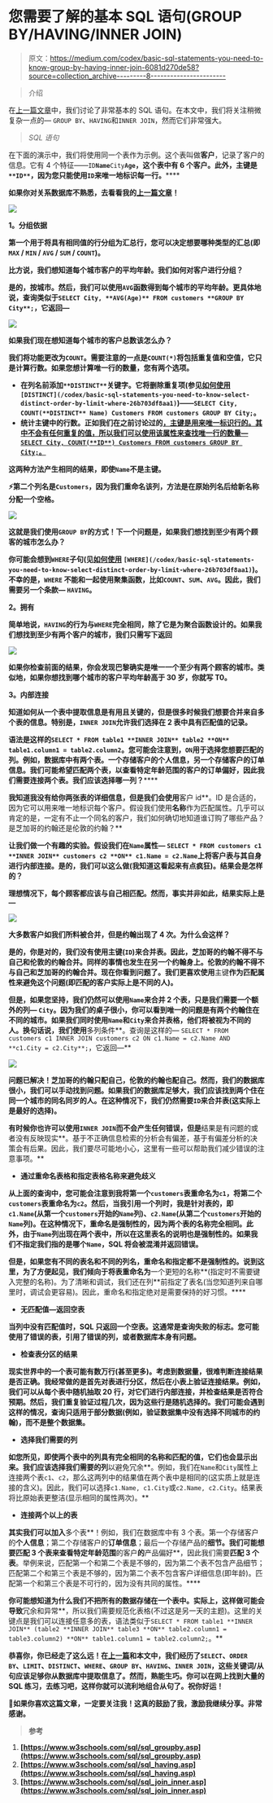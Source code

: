 # 您需要了解的基本 SQL 语句(GROUP BY/HAVING/INNER JOIN)

> 原文：<https://medium.com/codex/basic-sql-statements-you-need-to-know-group-by-having-inner-join-6081d270de58?source=collection_archive---------8----------------------->

> 介绍

在[上一篇文章](/@24littledino/basic-sql-statements-you-need-to-know-select-distinct-order-by-limit-where-26b703df8aa1)中，我们讨论了非常基本的 SQL 语句。在本文中，我们将关注稍微复杂一点的— `GROUP BY`、`HAVING`和`INNER JOIN`，然而它们非常强大。

> *SQL 语句*

在下面的演示中，我们将使用同一个表作为示例。这个表叫做**客户**，记录了客户的信息。它有 4 个特征——`ID`**`Name`**`City`**`Age`，这个表中有 6 个客户。此外，**主键是** `**ID**`，因为您只能使用`ID`来唯一地标识每一行。******

****如果你对关系数据库不熟悉，去看看我的[上一篇文章](/@24littledino/basic-sql-statements-you-need-to-know-select-distinct-order-by-limit-where-26b703df8aa1)！****

****![](img/8019b5dcd204e7e6c465790ce47b49a4.png)****

******1。分组依据******

****第一个用于将具有相同值**的行分组为汇总行**，您可以决定**想要哪种类型的汇总**(即`MAX` / `MIN` / `AVG` / `SUM` / `COUNT`)。****

****比方说，我们想知道每个城市客户的平均年龄。我们如何对客户进行分组？****

****是的，**按城市**。然后，我们可以使用`AVG`函数得到每个城市的平均年龄。更具体地说，查询类似于`SELECT City, **AVG(Age)** FROM customers **GROUP BY City**;`，它返回—****

****![](img/c8cbb61d1104786ca7865f96c1e4372b.png)****

****如果我们现在想知道**每个城市的客户总数**该怎么办？****

****我们将功能更改为`COUNT`。需要注意的一点是`COUNT(*)`将**包括重复值和空值**，它只是计算行数。如果您想计算**唯一**行的数量，您有两个选项。****

*   ****在列名前添加`**DISTINCT**`关键字。它将删除重复项(参见[如何使用](/codex/basic-sql-statements-you-need-to-know-select-distinct-order-by-limit-where-26b703df8aa1)`[DISTINCT](/codex/basic-sql-statements-you-need-to-know-select-distinct-order-by-limit-where-26b703df8aa1)`)——`SELECT City, COUNT(**DISTINCT** Name) Customers FROM customers GROUP BY City;`。****
*   ****统计**主键**中的行数。正如我们在之前讨论过的[，主键是用来唯一标识行的。其中不会有任何重复的值，所以我们可以使用该属性来查找唯一行的数量— `SELECT City, COUNT(**ID**) Customers FROM customers GROUP BY City;`。](/codex/basic-sql-statements-you-need-to-know-select-distinct-order-by-limit-where-26b703df8aa1)****

****这两种方法产生相同的结果，即使`Name`不是主键。****

****⚡第二个列名是`Customers`，因为我们**重命名**该列，方法是在原始列名后给新名称分配一个空格。****

****![](img/b3df5d054223f235284aa19a592a31be.png)****

****这就是我们使用`GROUP BY`的方式！下一个问题是，如果我们想找到至少有两个顾客的城市怎么办？****

****你可能会想到`WHERE`子句(见[如何使用](/codex/basic-sql-statements-you-need-to-know-select-distinct-order-by-limit-where-26b703df8aa1) `[WHERE](/codex/basic-sql-statements-you-need-to-know-select-distinct-order-by-limit-where-26b703df8aa1)`)。不幸的是，`WHERE` **不能和**一起使用聚集函数，比如`COUNT`、`SUM`、`AVG`。因此，我们需要另一个条款— `HAVING`。****

******2。拥有******

****简单地说，`HAVING`的行为与`WHERE`完全相同，除了它是为聚合函数设计的。如果我们想找到至少有两个客户的城市，我们只需写下返回****

****![](img/2d25982586ca1183a6567559fbf5a9a8.png)****

****如果你检查前面的结果，你会发现巴黎确实是唯一一个至少有两个顾客的城市。类似地，如果你想找到哪个城市的客户平均年龄高于 30 岁，你就写 T0。****

******3。内部连接******

****知道如何从一个表中提取信息是有用且关键的，但是很多时候我们想要合并来自多个表的信息。特别是，`INNER JOIN`允许我们选择在 **2 表**中具有**匹配值**的记录。****

****语法是这样的`SELECT * FROM table1 **INNER JOIN** table2 **ON** table1.column1 = table2.column2`。您可能会注意到，`ON`用于选择您想要匹配的列。例如，数据库中有两个表。一个存储客户的**个人信息**，另一个存储客户的**订单信息**。我们可能希望匹配两个表，以查看特定年龄范围的客户**的**订单偏好**，因此我们需要连接两个表。我们应该选择哪一列？******

**我知道我没有给你两张表的详细信息，但是我们会使用**客户 id**。ID 是合适的，因为它可以用来唯一地标识每个客户。假设我们使用**名称**作为匹配属性。几乎可以肯定的是，一定有不止一个同名的客户，我们如何确切地知道谁订购了哪些产品？是芝加哥的约翰还是伦敦的约翰？**

**让我们做一个有趣的实验。假设我们在`Name`属性— `SELECT * FROM customers c1 **INNER JOIN** customers c2 **ON** c1.Name = c2.Name`上将客户表与其自身进行内部连接。是的，我们可以这么做(我知道这看起来有点疯狂)。结果会是怎样的？**

**理想情况下，每个顾客都应该与自己相匹配。然而，事实并非如此，结果实际上是—**

**![](img/d431eac69a73caf1bd55cfdfb78f25ea.png)**

**大多数客户如我们所料被合并，但是约翰出现了 4 次。为什么会这样？**

**是的，你是对的，我们没有使用主键(`ID`)来合并表。因此，芝加哥的约翰不得不与自己和伦敦的约翰合并。同样的事情也发生在另一个约翰身上。伦敦的约翰不得不与自己和芝加哥的约翰合并。现在你看到问题了。我们更喜欢使用**主键**作为匹配属性来避免这个问题(即匹配的客户实际上是不同的人)。**

**但是，如果您坚持，我们仍然可以使用`Name`来合并 2 个表，只是我们需要一个额外的列— `City`。因为我们的桌子很小，你可以看到唯一的问题是有两个约翰住在不同的城市。如果我们同时使用`Name`和`City`来合并表格，他们将被视为不同的人。换句话说，我们使用**多列条件**。查询是这样的— `SELECT * FROM customers c1 INNER JOIN customers c2 ON c1.Name = c2.Name AND **c1.City = c2.City**;`，它返回—**

**![](img/f42779060b8e86e459c1dd96cb733a66.png)**

**问题已解决！芝加哥的约翰只配自己，伦敦的约翰也配自己。然而，我们的数据库很小，我们可以手动找到问题。如果我们的数据库足够大，我们应该找到两个住在同一个城市的同名同岁的人。在这种情况下，我们仍然需要`ID`来合并表(这实际上是最好的选择)。**

**有时候你也许可以使用`INNER JOIN`而不会产生任何错误，但是**结果是有问题的或者没有反映现实**。基于不正确信息检索的分析会有偏差，基于有偏差分析的决策会有后果。因此，我们要尽可能地小心，这里有一些可以帮助我们减少错误的注意事项。**

*   ****通过重命名表格和指定表格名称来避免歧义****

**从上面的查询中，您可能会注意到我将第一个`customers`表重命名为`c1`，将第二个`customers`表重命名为`c2`。然后，当我引用一个列时，我是针对表的，即`c1.Name`(从第一个`customers`开始的`Name`列)、`c2.Name`(从第二个`customers`开始的`Name`列)。**在这种情况下，重命名是强制性的**，因为两个表的名称完全相同。此外，**由于`Name`列出现在两个表中，所以在这里**表名的说明也是强制性的。如果我们不指定我们指的是哪个`Name`，SQL 将会被混淆并返回错误。**

**但是，如果您有不同的表名和不同的列名，**重命名和指定都不是强制性的**。说到这里，为了方便起见，我们倾向于将表重命名为**一个更短的名称**(指定时不需要键入完整的名称)。为了清晰和调试，我们还在列**前指定了表名(当您知道列来自哪里时，调试会更容易)。因此，重命名和指定绝对是需要保持的好习惯。****

*   ****无匹配值—返回空表****

**当列中没有匹配值时，SQL 只返回一个空表。这通常是查询失败的标志。您可能使用了错误的表，引用了错误的列，或者数据库本身有问题。**

*   ****检查表分区的结果****

**现实世界中的一个表可能有数万行(甚至更多)。考虑到数据量，很难判断连接结果是否正确。我经常做的是首先对表进行分区，然后在小表上验证连接结果。例如，我们可以从每个表中随机抽取 20 行，对它们进行内部连接，并检查结果是否符合预期。然后，我们重复验证过程几次，因为这些行是随机选择的。我们可能会遇到这样的情况，查询只适用于部分数据(例如，验证数据集中没有选择不同城市的约翰)，而不是整个数据集。**

*   ****选择我们需要的列****

**如您所见，即使两个表中的列具有完全相同的名称和匹配的值，它们也会显示出来。我们应该选择我们需要的列**以避免冗余**。例如，我们在`Name`和`City`属性上连接两个表`c1`、`c2`，那么这两列中的结果值在两个表中是相同的(这实质上就是连接的含义)。因此，我们可以选择`c1.Name, c1.City`或`c2.Name, c2.City`。结果表将比原始表更整洁(显示相同的属性两次)。**

*   ****连接两个以上的表****

**其实我们可以加入**多个表**！例如，我们在数据库中有 3 个表。第一个存储客户的**个人信息**；第二个存储客户的**订单信息**；最后一个存储产品的**细节。我们可能想要匹配 3 个表来查看特定年龄范围**的客户**的**产品偏好**，因此我们需要**匹配 3 个表**。举例来说，匹配第一个和第二个表是不够的，因为第二个表不包含产品细节；匹配第二个和第三个表是不够的，因为第二个表不包含客户详细信息(即年龄)。匹配第一个和第三个表是不可行的，因为没有共同的属性。****

**你可能想知道为什么我们不把所有的数据存储在一个表中。实际上，这样做可能会导致**冗余和异常**，所以我们需要规范化表格(不过这是另一天的主题)。这里的关键点是我们可以连接任意多的表，语法类似于`SELECT * FROM table1 **INNER JOIN** (table2 **INNER JOIN** table3 **ON** table2.column1 = table3.column2) **ON** table1.column1 = table2.column2;`。**

**恭喜你，你已经走了这么远！在[上一篇](/codex/basic-sql-statements-you-need-to-know-select-distinct-order-by-limit-where-26b703df8aa1)和本文中，我们经历了`SELECT`、`ORDER BY`、`LIMIT`、`DISTINCT`、`WHERE`、`GROUP BY`、`HAVING`、`INNER JOIN`，这些关键词/从句应该足够你从数据库中提取信息了。然而，熟能生巧。你可以在网上找到大量的 SQL 练习，去练习吧，这样你就可以流利地组合从句了。祝你好运！**

**💛如果你喜欢这篇文章，一定要关注我！这真的鼓励了我，激励我继续分享。非常感谢。**

> **参考**

1.  **[https://www.w3schools.com/sql/sql_groupby.asp](https://www.w3schools.com/sql/sql_groupby.asp)**
2.  **[https://www.w3schools.com/sql/sql_having.asp](https://www.w3schools.com/sql/sql_having.asp)**
3.  **[https://www.w3schools.com/sql/sql_join_inner.asp](https://www.w3schools.com/sql/sql_join_inner.asp)**